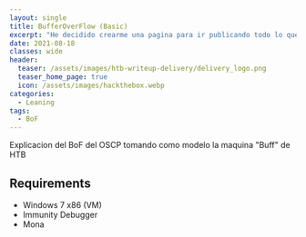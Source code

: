 ```yaml
---
layout: single
title: BufferOverFlow (Basic)
excerpt: "He decidido crearme una pagina para ir publicando todo lo que voy aprendiendo y asi si le es util a alguien mas, puede utilizar el contenido, tambien hare writeups de vez en cuando no tanto con el objetivo de eseñar como resolver dicha maquina sino para repasar como la hize, pero lo dicho que si a alguien le es util, ahi esta."
date: 2021-08-18
classes: wide
header:
  teaser: /assets/images/htb-writeup-delivery/delivery_logo.png
  teaser_home_page: true
  icon: /assets/images/hackthebox.webp
categories:
  - Leaning
tags:  
  - BoF
---
```


Explicacion del BoF del OSCP tomando como modelo la maquina "Buff" de HTB

## Requirements
* Windows 7 x86 (VM)
* Immunity Debugger
* Mona

